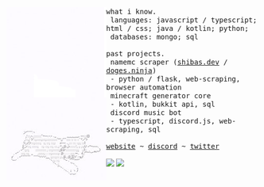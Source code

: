 <p float="left">
    <img align="left" width="200px" src="banner.png">
    <p float="left">
        <samp>
            what i know.
            <br>
            &nbsp;languages: javascript / typescript; html / css; java / kotlin; python;
            <br>
            &nbsp;databases: mongo; sql
            <br>
            <br>
        </samp>
        <!-- past projects -->
        <samp>
        past projects.
        <br>
        &nbsp;namemc scraper (<a href="https://shibas.dev">shibas.dev</a> / <a href="https://doges.ninja">doges.ninja</a>)
        <br>
        &nbsp;- python / flask, web-scraping, browser automation
        <br>
        &nbsp;minecraft generator core
        <br>
        &nbsp;- kotlin, bukkit api, sql
        <br>
        &nbsp;discord music bot
        <br>
        &nbsp;- typescript, discord.js, web-scraping, sql
        </samp>
        <br>
        <br>
        <!-- hyperlinks -->
        <samp>
            <a href="https://lily.pet">website</a>
            ~
            <a href="https://discord.com/users/712615825965711391/">discord</a>
            ~
            <a href="https://twitter.com/lilysoftpaws">twitter</a>
        </samp>
        <br>
        <br>
        <img src="https://komarev.com/ghpvc/?username=lilyvxv&style=flat-square&color=F5A9B8&label=views">
        <img src="https://img.shields.io/badge/Freelancer-F5A9B8?style=flat-square&logo=Freelancer&logoColor=white">
    </p>
</p>

